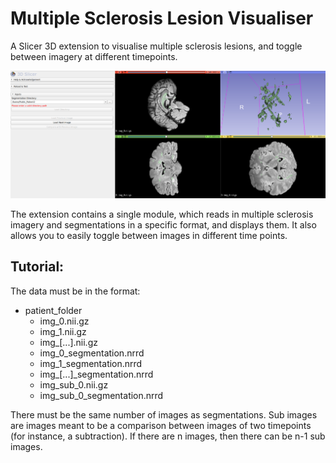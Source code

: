 # Multiple Sclerosis Lesion Visualiser
A Slicer 3D extension to visualise multiple sclerosis lesions, and toggle between imagery at different timepoints.

![alt text](assets/screenshot.png "Sreenshot of the Extension")

The extension contains a single module, which reads in multiple sclerosis imagery and segmentations in a specific format, and displays them. It also allows you to easily toggle between images in different time points.

## Tutorial:
The data must be in the format:

- patient_folder
    - img_0.nii.gz
    - img_1.nii.gz
    - img_[...].nii.gz
    - img_0_segmentation.nrrd
    - img_1_segmentation.nrrd
    - img_[...]_segmentation.nrrd
    - img_sub_0.nii.gz
    - img_sub_0_segmentation.nrrd

There must be the same number of images as segmentations. Sub images are images meant to be a comparison between images of two timepoints (for instance, a subtraction). If there are n images, then there can be n-1 sub images.
